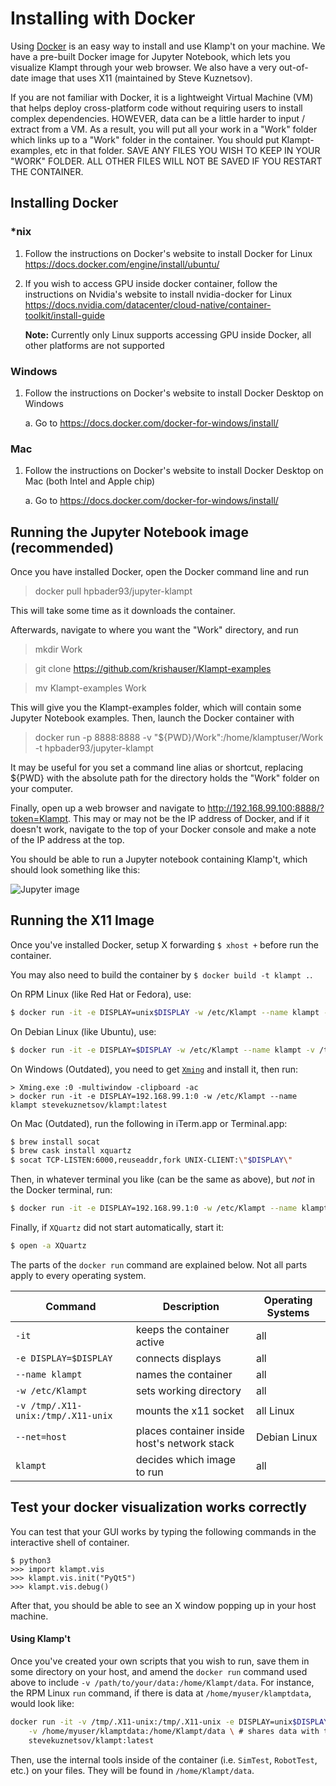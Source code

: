 # Installing with Docker

Using [Docker](https://www.docker.com) is an easy way to install and use Klamp't on your machine.  We have a pre-built Docker image
for Jupyter Notebook, which lets you visualize Klampt through your web browser. 
We also have a very out-of-date image that uses X11 (maintained by Steve Kuznetsov).

If you are not familiar with Docker, it is a lightweight Virtual Machine (VM) that helps deploy cross-platform code without requiring
users to install complex dependencies. HOWEVER, data can be a little harder to input / extract from a VM. As a result, you will put
all your work in a "Work" folder which links up to a "Work" folder in the container.  You should put Klampt-examples, etc in that folder.
SAVE ANY FILES YOU WISH TO KEEP IN YOUR "WORK" FOLDER.  ALL OTHER FILES WILL NOT BE SAVED IF YOU RESTART THE CONTAINER.

## Installing Docker

### *nix

1. Follow the instructions on Docker's website to install Docker for Linux
   https://docs.docker.com/engine/install/ubuntu/
2. If you wish to access GPU inside docker container, follow the instructions on Nvidia's website to install nvidia-docker for Linux
   https://docs.nvidia.com/datacenter/cloud-native/container-toolkit/install-guide
   
   **Note:** Currently only Linux supports accessing GPU inside Docker, all other platforms are not supported

### Windows

1. Follow the instructions on Docker's website to install Docker Desktop on Windows

    a. Go to https://docs.docker.com/docker-for-windows/install/

### Mac

1. Follow the instructions on Docker's website to install Docker Desktop on Mac (both Intel and Apple chip)

    a. Go to https://docs.docker.com/docker-for-windows/install/

## Running the Jupyter Notebook image (recommended)

Once you have installed Docker, open the Docker command line and run

> docker pull hpbader93/jupyter-klampt

This will take some time as it downloads the container.

Afterwards, navigate to where you want the "Work" directory, and run

> mkdir Work

> git clone https://github.com/krishauser/Klampt-examples

> mv Klampt-examples Work

This will give you the Klampt-examples folder, which will contain some Jupyter Notebook examples.  Then, launch the Docker container with

> docker run -p 8888:8888 -v  "${PWD}/Work":/home/klamptuser/Work -t hpbader93/jupyter-klampt

It may be useful for you set a command line alias or shortcut, replacing ${PWD} with the absolute path for the directory holds the "Work" folder on your computer.

Finally, open up a web browser and navigate to http://192.168.99.100:8888/?token=Klampt.  This may or may not be the IP address of Docker,
and if it doesn't work, navigate to the top of your Docker console and make a note of the IP address at the top.

You should be able to run a Jupyter notebook containing Klamp't, which should look something like this:

![Jupyter image](../../../Python/docs/source/_static/images/jupyter.png)

## Running the X11 Image

Once you've installed Docker, setup X forwarding `$ xhost +` before run the container.

You may also need to build the container by `$ docker build -t klampt .`.

On RPM Linux (like Red Hat or Fedora), use:

```sh
$ docker run -it -e DISPLAY=unix$DISPLAY -w /etc/Klampt --name klampt -v /tmp/.X11-unix:/tmp/.X11-unix stevekuznetsov/klampt:latest
```

On Debian Linux (like Ubuntu), use:

```sh
$ docker run -it -e DISPLAY=$DISPLAY -w /etc/Klampt --name klampt -v /tmp/.X11-unix:/tmp/.X11-unix --net=host klampt
```

On Windows (Outdated), you need to get [`Xming`](http://sourceforge.net/projects/xming/) and install it, then run:

```
> Xming.exe :0 -multiwindow -clipboard -ac
> docker run -it -e DISPLAY=192.168.99.1:0 -w /etc/Klampt --name klampt stevekuznetsov/klampt:latest
```

On Mac (Outdated), run the following in iTerm.app or Terminal.app:

```sh
$ brew install socat
$ brew cask install xquartz
$ socat TCP-LISTEN:6000,reuseaddr,fork UNIX-CLIENT:\"$DISPLAY\"
```

Then, in whatever terminal you like (can be the same as above), but *not* in the Docker terminal, run:

```sh
$ docker run -it -e DISPLAY=192.168.99.1:0 -w /etc/Klampt --name klampt stevekuznetsov/klampt:latest
```

Finally, if `XQuartz` did not start automatically, start it:

```sh
$ open -a XQuartz
```

The parts of the `docker run` command are explained below. Not all parts apply to every operating system.

  Command                                       | Description                                     | Operating Systems |
| --------------------------------------------- | ----------------------------------------------- | ----------------- |
`-it`                                           | keeps the container active                      | all               |
`-e DISPLAY=$DISPLAY`                       | connects displays                               | all               |
`--name klampt`                                 | names the container                             | all               | 
`-w /etc/Klampt`                                | sets working directory                          | all               |
`-v /tmp/.X11-unix:/tmp/.X11-unix`              | mounts the x11 socket                           | all Linux         |
`--net=host`                                    | places container inside host's network stack    | Debian Linux      |
`klampt`                  | decides which image to run                      | all               |

## Test your docker visualization works correctly

You can test that your GUI works by typing the following commands in the interactive shell of container.

```
$ python3
>>> import klampt.vis
>>> klampt.vis.init("PyQt5")
>>> klampt.vis.debug()
```

After that, you should be able to see an X window popping up in your host machine.

#### Using Klamp't 

Once you've created your own scripts that you wish to run, save them in some directory on your host, and amend the `docker run` command used above to include `-v /path/to/your/data:/home/Klampt/data`. For instance, the RPM Linux `run` command, if there is data at `/home/myuser/klamptdata`, would look like:

```sh
docker run -it -v /tmp/.X11-unix:/tmp/.X11-unix -e DISPLAY=unix$DISPLAY --name klampt \
	-v /home/myuser/klamptdata:/home/Klampt/data \ # shares data with the container
	stevekuznetsov/klampt:latest
```

Then, use the internal tools inside of the container (i.e. `SimTest`, `RobotTest`, etc.) on your files. They will be found in `/home/Klampt/data`. 




